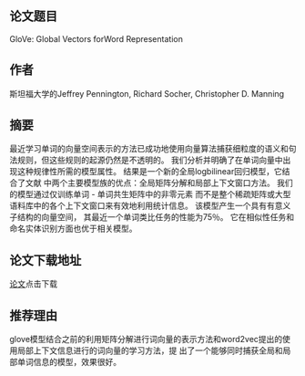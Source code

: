 ## 论文题目
GloVe: Global Vectors forWord Representation
## 作者
斯坦福大学的Jeffrey Pennington, Richard Socher, Christopher D. Manning
## 摘要
最近学习单词的向量空间表示的方法已成功地使用向量算法捕获细粒度的语义和句法规则，但这些规则的起源仍然是不透明的。 
我们分析并明确了在单词向量中出现这种规律性所需的模型属性。 结果是一个新的全局logbilinear回归模型，它结合了文献
中两个主要模型族的优点：全局矩阵分解和局部上下文窗口方法。 我们的模型通过仅训练单词 - 单词共生矩阵中的非零元素
而不是整个稀疏矩阵或大型语料库中的各个上下文窗口来有效地利用统计信息。 该模型产生一个具有有意义子结构的向量空间，
其最近一个单词类比任务的性能为75％。 它在相似性任务和命名实体识别方面也优于相关模型。
## 论文下载地址
[论文](https://nlp.stanford.edu/pubs/glove.pdf)点击下载
## 推荐理由
glove模型结合之前的利用矩阵分解进行词向量的表示方法和word2vec提出的使用局部上下文信息进行的词向量的学习方法，提
出了一个能够同时捕获全局和局部单词信息的模型，效果很好。
